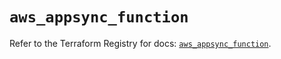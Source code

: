 # `aws_appsync_function`

Refer to the Terraform Registry for docs: [`aws_appsync_function`](https://registry.terraform.io/providers/hashicorp/aws/5.63.0/docs/resources/appsync_function).

